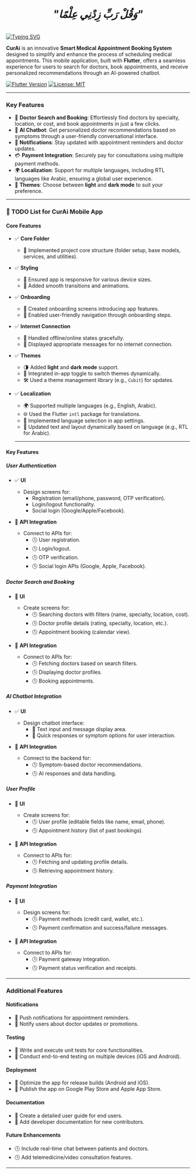 <div align="center">

# *"وَقُلْ رَبِّ زِدْنِي عِلْمًا"*

</div>

<br clear="both">
<a href="https://git.io/typing-svg"><img src="https://readme-typing-svg.demolab.com?font=Protest+Guerrilla&weight=900&size=45&pause=1000&color=F78918&width=835&height=100&lines=CurAi+App+📱+%F0%9F%98%8A%E2%9C%8C%EF%B8%8F" alt="Typing SVG" /></a>
<br clear="both">

**CurAi** is an innovative **Smart Medical Appointment Booking System** designed to simplify and enhance the process of scheduling medical appointments. This mobile application, built with **Flutter**, offers a seamless experience for users to search for doctors, book appointments, and receive personalized recommendations through an AI-powered chatbot. 

[![Flutter Version](https://img.shields.io/badge/Flutter-v3.0-blue.svg)](https://flutter.dev/)
[![License: MIT](https://img.shields.io/badge/License-MIT-yellow.svg)](https://opensource.org/licenses/MIT)

---

### **Key Features**
- 🌟 **Doctor Search and Booking**: Effortlessly find doctors by specialty, location, or cost, and book appointments in just a few clicks.  
- 🤖 **AI Chatbot**: Get personalized doctor recommendations based on symptoms through a user-friendly conversational interface.  
- 🔔 **Notifications**: Stay updated with appointment reminders and doctor updates.  
- 💳 **Payment Integration**: Securely pay for consultations using multiple payment methods.  
- 🌍 **Localization**: Support for multiple languages, including RTL languages like Arabic, ensuring a global user experience.  
- 🎨 **Themes**: Choose between **light** and **dark mode** to suit your preference.  

---

### 📝 TODO List for CurAi Mobile App  

#### **Core Features**
- ✅ **Core Folder**
  - 🚀 Implemented project core structure (folder setup, base models, services, and utilities).
  
- ✅ **Styling**
  - 📱 Ensured app is responsive for various device sizes.
  - 🎥 Added smooth transitions and animations.
 
- ✅ **Onboarding**
  - 🎯 Created onboarding screens introducing app features.
  - 🧭 Enabled user-friendly navigation through onboarding steps.

- ✅ **Internet Connection**
  - 📶 Handled offline/online states gracefully.
  - 🔔 Displayed appropriate messages for no internet connection.
 
- ✅ **Themes**
  - 🌗 Added **light** and **dark mode** support.
  - 🔄 Integrated in-app toggle to switch themes dynamically.
  - 🛠️ Used a theme management library (e.g., `Cubit`) for updates.

- ✅ **Localization**
  - 🌍 Supported multiple languages (e.g., English, Arabic).
  - 🌐 Used the Flutter `intl` package for translations.
  - 🔧 Implemented language selection in app settings.
  - 📝 Updated text and layout dynamically based on language (e.g., RTL for Arabic).
 
  ---
  
#### **Key Features**
##### **User Authentication**
- ✅ **UI**  
  - Design screens for:
    - Registration (email/phone, password, OTP verification).  
    - Login/logout functionality.  
    - Social login (Google/Apple/Facebook).  

- 🔲 **API Integration**  
  - Connect to APIs for:
    - 🕓 User registration.  
    - 🕓 Login/logout.  
    - 🕓 OTP verification.  
    - 🕓 Social login APIs (Google, Apple, Facebook).  


##### **Doctor Search and Booking**
- 🔲 **UI**  
  - Create screens for:
    - 🕓 Searching doctors with filters (name, specialty, location, cost).  
    - 🕓 Doctor profile details (rating, specialty, location, etc.).  
    - 🕓 Appointment booking (calendar view).  

- 🔲 **API Integration**  
  - Connect to APIs for:
    - 🕓 Fetching doctors based on search filters.  
    - 🕓 Displaying doctor profiles.  
    - 🕓 Booking appointments.  


##### **AI Chatbot Integration**
- ✅ **UI**  
  - Design chatbot interface:
    - 💬  Text input and message display area.  
    - 🤖  Quick responses or symptom options for user interaction.  
 

- 🔲 **API Integration**  
  - Connect to the backend for:
    - 🕓  Symptom-based doctor recommendations.  
    - 🕓  AI responses and data handling.  


##### **User Profile**
- 🔲 **UI**  
  - Create screens for:
    - 🕓  User profile (editable fields like name, email, phone).  
    - 🕓  Appointment history (list of past bookings).  

- 🔲 **API Integration**  
  - Connect to APIs for:
    - 🕓  Fetching and updating profile details.  
    - 🕓  Retrieving appointment history.  

##### **Payment Integration**
- 🔲 **UI**  
  - Design screens for:
    - 🕓  Payment methods (credit card, wallet, etc.).  
    - 🕓  Payment confirmation and success/failure messages.  

- 🔲 **API Integration**  
  - Connect to APIs for:
    - 🕓  Payment gateway integration.  
    - 🕓  Payment status verification and receipts.  

---

### **Additional Features**

#### **Notifications**
- 🔲  Push notifications for appointment reminders.  
- 🔲  Notify users about doctor updates or promotions.  

#### **Testing**
- 🔲 Write and execute unit tests for core functionalities.  
- 🔲 Conduct end-to-end testing on multiple devices (iOS and Android).  

#### **Deployment**
- 🔲 Optimize the app for release builds (Android and iOS).  
- 🔲 Publish the app on Google Play Store and Apple App Store.  

#### **Documentation**
- 🔲 Create a detailed user guide for end users.  
- 🔲 Add developer documentation for new contributors.  

#### **Future Enhancements**
- 🕓 Include real-time chat between patients and doctors.  
- 🕓 Add telemedicine/video consultation features.  

---
